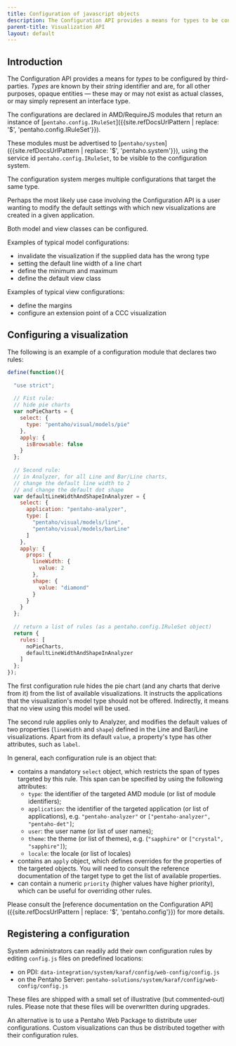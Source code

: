 ```yaml
---
title: Configuration of javascript objects
description: The Configuration API provides a means for types to be configured by third-parties.
parent-title: Visualization API
layout: default
---
```


## Introduction

The Configuration API provides a means for _types_ to be configured by third-parties.
_Types_ are known by their _string_ identifier and are, for all other purposes, opaque entities
— these may or may not exist as actual classes, or may simply represent an interface type.

The configurations are declared in AMD/RequireJS modules that return an instance of 
[`pentaho.config.IRuleSet`]({{site.refDocsUrlPattern | replace: '$', 'pentaho.config.IRuleSet'}}).

These modules must be advertised to [`pentaho/system`]({{site.refDocsUrlPattern | replace: '$', 'pentaho.system'}}), 
using the service id `pentaho.config.IRuleSet`, to be visible to the configuration system.

The configuration system merges multiple configurations that target the same type.

Perhaps the most likely use case involving the Configuration API is a user wanting to modify the default settings 
with which new visualizations are created in a given application.

Both model and view classes can be configured.

Examples of typical model configurations:
- invalidate the visualization if the supplied data has the wrong type 
- setting the default line width of a line chart
- define the minimum and maximum 
- define the default view class

Examples of typical view configurations:
- define the margins
- configure an extension point of a CCC visualization

## Configuring a visualization

The following is an example of a configuration module that declares two rules:

```javascript
define(function(){
  
  "use strict";
  
  // Fist rule: 
  // hide pie charts
  var noPieCharts = {
    select: {
      type: "pentaho/visual/models/pie"
    },
    apply: {
      isBrowsable: false
    }
  };
  
  // Second rule:
  // in Analyzer, for all Line and Bar/Line charts, 
  // change the default line width to 2
  // and change the default dot shape
  var defaultLineWidthAndShapeInAnalyzer = {
    select: {
      application: "pentaho-analyzer",
      type: [
        "pentaho/visual/models/line",
        "pentaho/visual/models/barLine"
      ]
    },
    apply: {
      props: {
        lineWidth: {
          value: 2
        },
        shape: {
          value: "diamond"
        }
      }
    }
  };
   
  // return a list of rules (as a pentaho.config.IRuleSet object)
  return {
    rules: [ 
      noPieCharts, 
      defaultLineWidthAndShapeInAnalyzer 
    ]
  };
});
```

The first configuration rule hides the pie chart (and any charts that derive from it) 
from the list of available visualizations. 
It instructs the applications that the visualization's model type should not be offered.
Indirectly, it means that no view using this model will be used.

The second rule applies only to Analyzer, and modifies the default values of two properties (`lineWidth` and `shape`) 
defined in the Line and Bar/Line visualizations.
Apart from its default `value`, a property's type has other attributes, such as `label`.

In general, each configuration rule is an object that:
- contains a mandatory `select` object, which restricts the span of types targeted by this rule.
This span can be specified by using the following attributes:
  + `type`: the identifier of the targeted AMD module (or list of module identifiers); 
  + `application`:  the identifier of the targeted application (or list of applications), 
  e.g. `"pentaho-analyzer"` or `["pentaho-analyzer", "pentaho-det"]`;
  + `user`: the user name (or list of user names);
  + `theme`: the theme (or list of themes), e.g. (`"sapphire"` or `["crystal", "sapphire"]`);
  + `locale`: the locale (or list of locales)
- contains an `apply` object, which defines overrides for the properties of the targeted objects. 
You will need to consult the reference documentation of the target type to get the list of available properties. 
- can contain a numeric `priority` (higher values have higher priority), which can be useful for overriding other rules.

Please consult the 
[reference documentation on the Configuration API]({{site.refDocsUrlPattern | replace: '$', 'pentaho.config'}})
for more details.

## Registering a configuration

System administrators can readily add their own configuration rules by editing `config.js` files on predefined locations: 
- on PDI: `data-integration/system/karaf/config/web-config/config.js`
- on the Pentaho Server: `pentaho-solutions/system/karaf/config/web-config/config.js`

These files are shipped with a small set of illustrative (but commented-out) rules.
Please note that these files will be overwritten during upgrades.

An alternative is to use a Pentaho Web Package to distribute user configurations.
Custom visualizations can thus be distributed together with their configuration rules.
